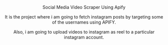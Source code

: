 <p align="center">Social Media Video Scraper Using Apify</p>


<p align="center">It is the project where i am going to fetch instagram posts by targeting some of the usernames using APIFY.</p>

<p align="center">Also, i am going to upload videos to instagram as reel to a particular instagram account.</strong>
